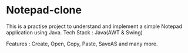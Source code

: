 # Notepad-clone

This is a practise project to understand and implement a simple Notepad application using Java.
Tech Stack : Java(AWT & Swing)

Features : Create, Open, Copy, Paste, SaveAS and many more.
